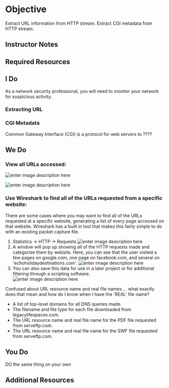 # Objective
Extract URL information from HTTP stream.
Extract CGI metadata from HTTP stream.

## Instructor Notes

## Required Resources

## I Do
As a network security professional, you will need to monitor your network for suspicious activity. 


### Extracting URL


### CGI Metadata 
Common Gateway Interface (CGI) is a protocol for web servers to ????

## We Do
### View all URLs accessed: 
![enter image description here](https://lh3.googleusercontent.com/NaaRKH760WmicbwYadzCi-UFn_FyoInzcUoU-9ztSjstAer74ZVlph4xjTWbrWxRkhBlssiKK6XQ)

![enter image description here](https://lh3.googleusercontent.com/4ntuUWee_Pm3LP80PUiAqdSn5_BL8eNbM8G3lekF8s97RXyU9bYbZO08koGJxkpINNm9HimFdgTo)
### Use Wireshark to find all of the URLs requested from a specific website:
There are some cases where you may want to find all of the URLs requested at a specific website, generating a list of every page accessed on that website. Wireshark has a built in tool that makes this fairly simple to do with an existing packet capture file. 
1. Statistics -> HTTP -> Requests 
![enter image description here](https://lh3.googleusercontent.com/zJY4n-0veK-35MAaWN6iETLctDwde4WQcL8BLTsnvjF7y4rAmfXrdtqayd-dxdynUlMuxsjW5fLa)
2.  A window will pop up showing all of the HTTP requests made and categorize them by website. Here, you can see that the user visited a few pages on google.com, one page on facebook.com, and several on 'echoholidaydestinations.com'.
![enter image description here](https://lh3.googleusercontent.com/QIr1ri6gi0Kt4e84HCGFYDBO3h5cIetAqlHPoPKgITOspm7YGHQ-aJ3SSigU0M676Z2Ax7Y5ukbd)
3. You can also save this data for use in a later project or for additional filtering through a scripting software.  
![enter image description here](https://lh3.googleusercontent.com/kz2uhoNDBBRa8Ex8gp9alW-6VQ98MSyDoDWopyBtslOpK6fkF5_18Lxt2wfLWSchKQ-bVCXJoQ1u)



Confused about URL resource name and real file names.... what exactly does that mean and how do I know when I have the 'REAL' file name? 




-  A list of top-level domains for all DNS queries made. 
  -   The filename and file type for each file downloaded from legacylifespaces.com.
-   The URL resource name and real file name for the PDF file requested from serveftp.com.
-   The URL resource name and real file name for the SWF file requested from serveftp.com.

## You Do
DO the same thing on your own 

## Additional Resources

<!--stackedit_data:
eyJoaXN0b3J5IjpbMjc1ODA4NjM5LDMyMDI4NjY0MSwxNjY3Mj
MyNTY1LDEwMDY0MzMxOTUsMTI1NjM0Mjk5LC02NTY0Njk4MjVd
fQ==
-->